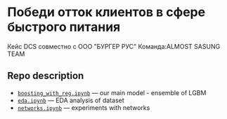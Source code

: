 # Победи отток клиентов в сфере быстрого питания
Кейс DCS совместно с ООО "БУРГЕР РУС" Команда:ALMOST SASUNG TEAM

## Repo description

* [`boosting_with_reg.ipynb`](boosting_with_reg.ipynb) — our main model - ensemble of LGBM
* [`eda.ipynb`](eda.ipynb) — EDA analysis of dataset
* [`networks.ipynb`](networks.ipynb) — experiments with networks
